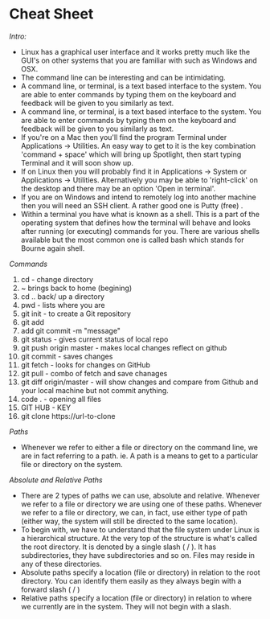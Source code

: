 # Cheat Sheet

*Intro:*  
* Linux has a graphical user interface and it works pretty much like the GUI's on other systems that you are familiar with such as Windows and OSX.   
* The command line can be interesting and can be intimidating.   
* A command line, or terminal, is a text based interface to the system. You are able to enter commands by typing them on the keyboard and feedback will be given to you similarly as text.  
* A command line, or terminal, is a text based interface to the system. You are able to enter commands by typing them on the keyboard and feedback will be given to you similarly as text.
* If you're on a Mac then you'll find the program Terminal under Applications -> Utilities. An easy way to get to it is the key combination 'command + space' which will bring up Spotlight, then start typing Terminal and it will soon show up.  
* If on Linux then you will probably find it in Applications -> System or Applications -> Utilities. Alternatively you may be able to 'right-click' on the desktop and there may be an option 'Open in terminal'.  
* If you are on Windows and intend to remotely log into another machine then you will need an SSH client. A rather good one is Putty (free) .  
* Within a terminal you have what is known as a shell. This is a part of the operating system that defines how the terminal will behave and looks after running (or executing) commands for you. There are various shells available but the most common one is called bash which stands for Bourne again shell.   


*Commands*  
1. cd - change directory
2. ~ brings back to home (begining)
3. cd .. back/ up a directory
4. pwd - lists where you are
5. git init -  to create a Git repository
6. git add <your-file-name>
7. add git commit -m "message"
8. git status - gives current status of local repo
9. git push origin master - makes local changes reflect on github
10. git commit - saves changes 
11. git fetch - looks for changes on GitHub
12. git pull - combo of fetch and save chanages
13. git diff origin/master - will show changes and compare from Github and your local machine but not commit anything.
14. code . - opening all files
15. GIT HUB - KEY
16. git clone https://url-to-clone  

*Paths*  
 * Whenever we refer to either a file or directory on the command line, we are in fact referring to a path. ie. A path is a means to get to a particular file or directory on the system.

*Absolute and Relative Paths*  
* There are 2 types of paths we can use, absolute and relative. Whenever we refer to a file or directory we are using one of these paths. Whenever we refer to a file or directory, we can, in fact, use either type of path (either way, the system will still be directed to the same location).
* To begin with, we have to understand that the file system under Linux is a hierarchical structure. At the very top of the structure is what's called the root directory. It is denoted by a single slash ( / ). It has subdirectories, they have subdirectories and so on. Files may reside in any of these directories.  
* Absolute paths specify a location (file or directory) in relation to the root directory. You can identify them easily as they always begin with a forward slash ( / )  
* Relative paths specify a location (file or directory) in relation to where we currently are in the system. They will not begin with a slash.  

